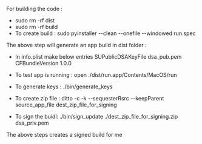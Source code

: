 For building the code :
- sudo rm -rf dist
- sudo rm -rf build
- To create build : sudo pyinstaller --clean --onefile --windowed run.spec

The above step will generate an app build in dist folder :
- In info.plist make below entries
<key>SUPublicDSAKeyFile</key>
<string>dsa_pub.pem</string>
<key>CFBundleVersion</key>
<string>1.0.0</string>




- To test app is running : open ./dist/run.app/Contents/MacOS/run
- To generate keys : ./bin/generate_keys
- To create zip file : ditto -c -k --sequesterRsrc --keepParent source_app_file dest_zip_file_for_signing
- To sign the buidl: ./bin/sign_update ./dest_zip_file_for_signing.zip dsa_priv.pem

The above steps creates a signed build for me




